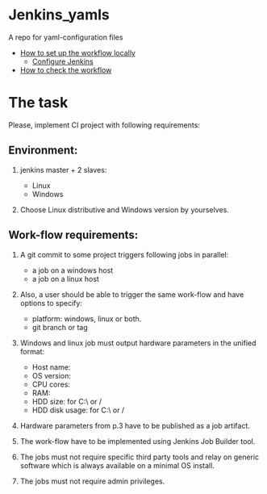 Jenkins\_yamls
=============

A repo for yaml-configuration files

* [How to set up the workflow locally](docs/How-to-set-up.md)
	* [Configure Jenkins](docs/Configure_Jenkins.md)
* [How to check the workflow](docs/How-to-check.md)

The task
========

Please, implement CI project with following requirements:

Environment: 
------------

1. jenkins master + 2 slaves:

	* Linux
	* Windows

2. Choose Linux distributive and Windows version by yourselves.


Work-flow requirements: 
-----------------------

1. A git commit to some project triggers following jobs in parallel:

	* a job on a windows host
	* a job on a linux host

2. Also, a user should be able to trigger the same work-flow and have options to
specify:

	- platform: windows, linux or both.
	- git branch or tag

3. Windows and linux job must output hardware parameters in the unified format:

	* Host name:
	* OS version:
	* CPU cores: 
	* RAM:
	* HDD size: for C:\ or /
	* HDD disk usage: for C:\ or /

4. Hardware parameters from p.3 have to be published as a job artifact.
5. The work-flow have to be implemented using Jenkins Job Builder tool.
6. The jobs must not require specific third party tools and relay on generic 
software which is always available on a minimal OS install.

7. The jobs must not require admin privileges.
